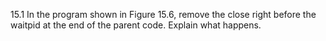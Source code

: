 15.1 In the program shown in Figure 15.6, remove the close right before the waitpid at the end of the parent code. Explain what happens.
